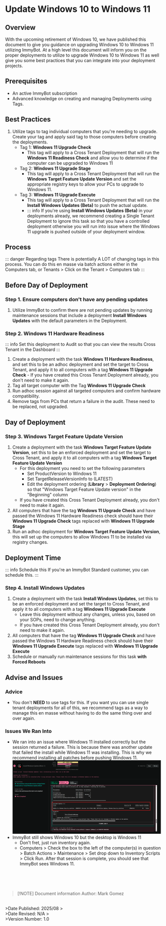 <!-- How To Template -->
# Update Windows 10 to Windows 11

## Overview
With the upcoming retirement of Windows 10, we have published this document to give you guidance on upgrading Windows 10 to Windows 11 utilizing ImmyBot.
At a high level this document will inform you on the proper deployments to utilize to upgrade Windows 10 to Windows 11 as well give you some best practices that you can integrate into your deployment projects.


## Prerequisites
- An active ImmyBot subscription
- Advanced knowledge on creating and managing Deployments using Tags.

## Best Practices
  1. Utilize tags to tag individual computers that you're needing to upgrade. Create your tag and apply said tag to those computers before creating the deployments.
     - Tag 1: **Windows 11 Upgrade Check**
        - This tag will apply to a Cross Tenant Deployment that will run the **Windows 11 Readiness Check** and allow you to determine if the computer can be upgraded to Windows 11
     - Tag 2: **Windows 11 Upgrade Stage**
        - This tag will apply to a Cross Tenant Deployment that will run the **Windows Target Feature Update Version** and set the appropriate registry keys to allow your PCs to upgrade to Windows 11.
     - Tag 3: **Windows 11 Upgrade Execute**
        - This tag will apply to a Cross Tenant Deployment that will run the **Install Windows Updates (Beta)** to push the actual update.
        - ::: info If you're using **Install Windows Updates (Beta)** in your deployments already, we recommend creating a Single Tenant Deployment to ignore this task so that you have a controlled deployment otherwise you will run into issue where the Windows 11 upgrade is pushed outside of your deployment window.


## Process

::: danger Regarding tags
There is potentially A LOT of changing tags in this process. You can do this en masse via batch actions either in the Computers tab, or Tenants > Click on the Tenant > Computers tab
:::
## Before Day of Deployment
### Step 1. Ensure computers don't have any pending updates
  1. Utilize ImmyBot to confirm there are not pending updates by running maintenance sessions that include a deployment **Install Windows Updates** with the default parameters in the Deployment.

### Step 2. Windows 11 Hardware Readiness
::: info
Set this deployment to Audit so that you can view the results Cross Tenant in the Dashboard
:::
  1. Create a deployment with the task **Windows 11 Hardware Readiness**, and set this to be an adhoc deployment and set the target to Cross Tenant, and apply it to all computers with a tag **Windows 11 Upgrade Check**
    - If you have created this Cross Tenant Deployment already, you don't need to make it again.
  2. Tag all target computer with the Tag **Windows 11 Upgrade Check**
  3. Run adhoc session against all targeted computers and confirm hardware compatibility.
  4. Remove tags from PCs that return a failure in the audit. These need to be replaced, not upgraded.

## Day of Deployment
### Step 3. Windows Target Feature Update Version
  1. Create a deployment with the task **Windows Target Feature Update Version**, set this to be an enforced deployment and set the target to Cross Tenant, and apply it to all computers with a tag **Windows Target Feature Update Version**
     - For this deployment you need to set the following parameters
       -  Set ProductVersion to Windows 11
       -  Set TargetReleaseVersionInfo to (LATEST)
       -  Edit the deployment ordering (**Library** > **Deployment Ordering**) so that  "Windows Target Feature Update version"  in the "Beginning" column
     - If you have created this Cross Tenant Deployment already, you don't need to make it again.
  2. All computers that have the tag **Windows 11 Upgrade Check** and have passed the Windows 11 Hardware Readiness check should have their **Windows 11 Upgrade Check** tags replaced with **Windows 11 Upgrade Stage**
  3. Run an adhoc deployment for **Windows Target Feature Update Version**, this will set up the computers to allow Windows 11 to be installed via registry changes.

## Deployment Time
::: info Schedule this
If you're an ImmyBot Standard customer, you can schedule this.
:::

### Step 4. **Install Windows Updates**
  1. Create a deployment with the task **Install Windows Updates**, set this to be an enforced deployment and set the target to Cross Tenant, and apply it to all computers with a tag **Windows 11 Upgrade Execute**
     - Leave this deployment without any changes, unless you, based on your SOPs, need to change anything.
     - If you have created this Cross Tenant Deployment already, you don't need to make it again.
  2. All computers that have the tag **Windows 11 Upgrade Check** and have passed the Windows 11 Hardware Readiness check should have their **Windows 11 Upgrade Execute** tags replaced with **Windows 11 Upgrade Execute**
  3. Schedule or manually run maintenance sessions for this task **with Forced Reboots**

## Advise and Issues

### Advice
- You don't **NEED** to use tags for this. If you want you can use single tenant deployments for all of this, we recommend tags as a way to manage this en masse without having to do the same thing over and over again.

### Issues We Ran Into
- We ran into an issue where Windows 11 installed correctly but the session returned a failure. This is because there was another update that failed the install while Windows 11 was installing. This is why we recommend installing all patches before pushing Windows 11.
![alt text](WhyDidItFail.png)
- ImmyBot still shows Windows 10 but the desktop is Windows 11
  -  Don't fret, just run inventory again.
  -  Computers > Check the box to the left of the computer(s) in question > Batch Actions > Maintenance > Set drop down to Inventory Scripts > Click Run. After that session is complete, you should see that ImmyBot sees Windows 11.


<br><br><br>
>[!NOTE] Document information
>Author: Mark Gomez
<br>
>Date Published: 2025/08
><br>
>Date Revised: N/A
><br>
>Version Number: 1.0
